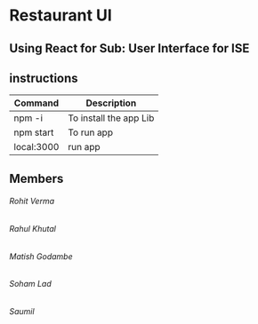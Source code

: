 

# Restaurant UI
## Using React for Sub: User Interface for ISE

## instructions

| Command | Description |
| --- | --- |
| npm -i | To install the app Lib |
| npm start | To run app |
| local:3000 | run app |


## Members  
###### Rohit Verma
###### Rahul Khutal
###### Matish Godambe
###### Soham Lad
###### Saumil

